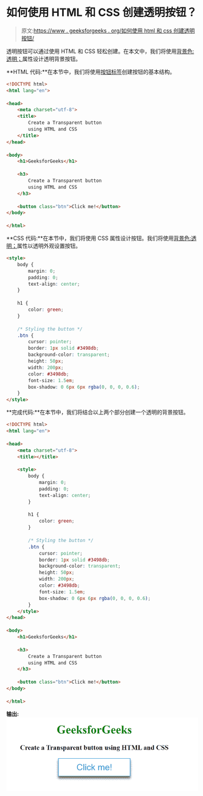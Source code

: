 # 如何使用 HTML 和 CSS 创建透明按钮？

> 原文:[https://www . geeksforgeeks . org/如何使用 html 和 css 创建透明按钮/](https://www.geeksforgeeks.org/how-to-create-a-transparent-button-using-html-and-css/)

透明按钮可以通过使用 HTML 和 CSS 轻松创建。在本文中，我们将使用[背景色:透明；](https://www.geeksforgeeks.org/css-background-color-property/)属性设计透明背景按钮。

**HTML 代码:**在本节中，我们将使用[按钮标签](https://www.geeksforgeeks.org/html-button-tag/)创建按钮的基本结构。

```html
<!DOCTYPE html>
<html lang="en">

<head>
    <meta charset="utf-8">
    <title>
        Create a Transparent button
        using HTML and CSS
    </title>
</head>

<body>
    <h1>GeeksforGeeks</h1>

    <h3>
        Create a Transparent button
        using HTML and CSS
    </h3>

    <button class="btn">Click me!</button>
</body>

</html>
```

**CSS 代码:**在本节中，我们将使用 CSS 属性设计按钮。我们将使用[背景色:透明；](https://www.geeksforgeeks.org/css-background-color-property/)属性以透明外观设置按钮。

```html
<style>
    body {
        margin: 0;
        padding: 0;
        text-align: center;
    }

    h1 {
        color: green;
    }

    /* Styling the button */
    .btn {
        cursor: pointer;
        border: 1px solid #3498db;
        background-color: transparent;
        height: 50px;
        width: 200px;
        color: #3498db;
        font-size: 1.5em;
        box-shadow: 0 6px 6px rgba(0, 0, 0, 0.6);
    }
</style>
```

**完成代码:**在本节中，我们将结合以上两个部分创建一个透明的背景按钮。

```html
<!DOCTYPE html>
<html lang="en">

<head>
    <meta charset="utf-8">
    <title></title>

    <style>
        body {
            margin: 0;
            padding: 0;
            text-align: center;
        }

        h1 {
            color: green;
        }

        /* Styling the button */
        .btn {
            cursor: pointer;
            border: 1px solid #3498db;
            background-color: transparent;
            height: 50px;
            width: 200px;
            color: #3498db;
            font-size: 1.5em;
            box-shadow: 0 6px 6px rgba(0, 0, 0, 0.6);
        }
    </style>
</head>

<body>
    <h1>GeeksforGeeks</h1>

    <h3>
        Create a Transparent button
        using HTML and CSS
    </h3>

    <button class="btn">Click me!</button>
</body>

</html>
```

**输出:**
![](img/204b2408a5fe5f26d509f7fb8d4abdf9.png)